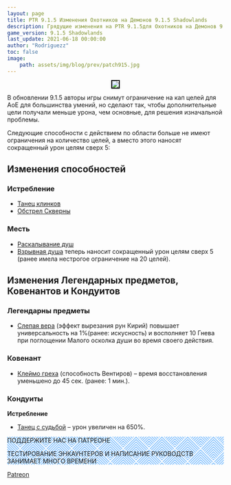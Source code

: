 ```yaml
---
layout: page
title: PTR 9.1.5 Изменения Охотников на Демонов 9.1.5 Shadowlands
description: Грядущие изменения на PTR 9.1.5для Охотников на Демонов 9.1.5 Shadowlands Месть и Истребление
game_version: 9.1.5 Shadowlands
last_update: 2021-06-18 00:00:00 
author: "Rodriguezz"
toc: false
image:
    path: assets/img/blog/prev/patch915.jpg
---
```


<p align="center" width="100%"> <img src="{{ site.url }}/assets/img/blog/prev/patch915.jpg" style="outline: 2px solid #000;"> </p>

В обновлении 9.1.5 авторы игры снимут ограничение на кап целей для АоЕ для большинства умений, но сделают так, чтобы дополнительные цели получали меньше урона, чем основные, для решения изначальной проблемы.

Следующие способности с действием по области больше не имеют ограничения на количество целей, а вместо этого наносят сокращенный урон целям сверх 5:

## Изменения способностей

### Истребление

* [Танец клинков](https://ru.wowhead.com/spell=188499)
* [Обстрел Скверны](https://ru.wowhead.com/spell=258925) 

### Месть

* [Раскалывание душ](https://ru.wowhead.com/spell=228477)
* [Взрывная душа](https://ru.wowhead.com/spell=247454) теперь наносит сокращенный урон целям сверх 5 (ранее имела нестрогое ограничение на 20 целей).


## Изменения Легендарных предметов, Ковенантов и Кондуитов

### Легендарны предметы

* [Слепая вера](https://ru.wowhead.com/spell=355893) (эффект вырезания рун Кирий) повышает универсальность на 1%(ранее: искусность) и восполняет 10 Гнева при поглощении Малого осколка души во время своего действия.

### Ковенант

* [Клеймо греха](https://ru.wowhead.com/spell=317009) (способность Вентиров) – время восстановления уменьшено до 45 сек. (ранее: 1 мин.).

### Кондуиты

**Истребление**

* [Танец с судьбой](https://ru.wowhead.com/spell=339228) – урон увеличен на 650%.


<div class="parteons" style="
    background-image: url(&quot;data:image/svg+xml,%3Csvg width='60' height='60' viewBox='0 0 60 60' xmlns='http://www.w3.org/2000/svg'%3E%3Cpath d='M54.627 0l.83.828-1.415 1.415L51.8 0h2.827zM5.373 0l-.83.828L5.96 2.243 8.2 0H5.374zM48.97 0l3.657 3.657-1.414 1.414L46.143 0h2.828zM11.03 0L7.372 3.657 8.787 5.07 13.857 0H11.03zm32.284 0L49.8 6.485 48.384 7.9l-7.9-7.9h2.83zM16.686 0L10.2 6.485 11.616 7.9l7.9-7.9h-2.83zm20.97 0l9.315 9.314-1.414 1.414L34.828 0h2.83zM22.344 0L13.03 9.314l1.414 1.414L25.172 0h-2.83zM32 0l12.142 12.142-1.414 1.414L30 .828 17.272 13.556l-1.414-1.414L28 0h4zM.284 0l28 28-1.414 1.414L0 2.544V0h.284zM0 5.373l25.456 25.455-1.414 1.415L0 8.2V5.374zm0 5.656l22.627 22.627-1.414 1.414L0 13.86v-2.83zm0 5.656l19.8 19.8-1.415 1.413L0 19.514v-2.83zm0 5.657l16.97 16.97-1.414 1.415L0 25.172v-2.83zM0 28l14.142 14.142-1.414 1.414L0 30.828V28zm0 5.657L11.314 44.97 9.9 46.386l-9.9-9.9v-2.828zm0 5.657L8.485 47.8 7.07 49.212 0 42.143v-2.83zm0 5.657l5.657 5.657-1.414 1.415L0 47.8v-2.83zm0 5.657l2.828 2.83-1.414 1.413L0 53.456v-2.83zM54.627 60L30 35.373 5.373 60H8.2L30 38.2 51.8 60h2.827zm-5.656 0L30 41.03 11.03 60h2.828L30 43.858 46.142 60h2.83zm-5.656 0L30 46.686 16.686 60h2.83L30 49.515 40.485 60h2.83zm-5.657 0L30 52.343 22.343 60h2.83L30 55.172 34.828 60h2.83zM32 60l-2-2-2 2h4zM59.716 0l-28 28 1.414 1.414L60 2.544V0h-.284zM60 5.373L34.544 30.828l1.414 1.415L60 8.2V5.374zm0 5.656L37.373 33.656l1.414 1.414L60 13.86v-2.83zm0 5.656l-19.8 19.8 1.415 1.413L60 19.514v-2.83zm0 5.657l-16.97 16.97 1.414 1.415L60 25.172v-2.83zM60 28L45.858 42.142l1.414 1.414L60 30.828V28zm0 5.657L48.686 44.97l1.415 1.415 9.9-9.9v-2.828zm0 5.657L51.515 47.8l1.414 1.413 7.07-7.07v-2.83zm0 5.657l-5.657 5.657 1.414 1.415L60 47.8v-2.83zm0 5.657l-2.828 2.83 1.414 1.413L60 53.456v-2.83zM39.9 16.385l1.414-1.414L30 3.658 18.686 14.97l1.415 1.415 9.9-9.9 9.9 9.9zm-2.83 2.828l1.415-1.414L30 9.313 21.515 17.8l1.414 1.413 7.07-7.07 7.07 7.07zm-2.827 2.83l1.414-1.416L30 14.97l-5.657 5.657 1.414 1.415L30 17.8l4.243 4.242zm-2.83 2.827l1.415-1.414L30 20.626l-2.828 2.83 1.414 1.414L30 23.456l1.414 1.414zM56.87 59.414L58.284 58 30 29.716 1.716 58l1.414 1.414L30 32.544l26.87 26.87z' fill='%230080ff' fill-opacity='0.47' fill-rule='evenodd'/%3E%3C/svg%3E&quot;);
">
<div class="quadrataparteons">
            ПОДДЕРЖИТЕ НАС НА ПАТРЕОНЕ
            <p>
              ТЕСТИРОВАНИЕ ЭНКАУНТЕРОВ И НАПИСАНИЕ РУКОВОДСТВ ЗАНИМАЕТ МНОГО ВРЕМЕНИ
            </p>
          </div>
        </div>
<a href="https://www.patreon.com/BlackTemple" target="blank">Patreon</a>